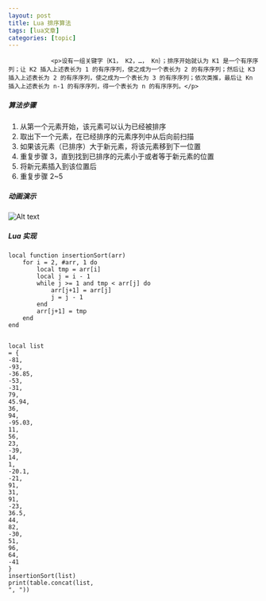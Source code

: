 ```yaml
---
layout: post
title: Lua 排序算法  
tags: [lua文章]
categories: [topic]
---
```



                
                

				<p>设有一组关键字｛K1， K2，…， Kn｝；排序开始就认为 K1 是一个有序序列；让 K2 插入上述表长为 1 的有序序列，使之成为一个表长为 2 的有序序列；然后让 K3 插入上述表长为 2 的有序序列，使之成为一个表长为 3 的有序序列；依次类推，最后让 Kn 插入上述表长为 n-1 的有序序列，得一个表长为 n 的有序序列。</p>

<h5 id="算法步骤">算法步骤</h5>

<ol>
  <li>从第一个元素开始，该元素可以认为已经被排序</li>
  <li>取出下一个元素，在已经排序的元素序列中从后向前扫描</li>
  <li>如果该元素（已排序）大于新元素，将该元素移到下一位置</li>
  <li>重复步骤 3，直到找到已排序的元素小于或者等于新元素的位置</li>
  <li>将新元素插入到该位置后</li>
  <li>重复步骤 2~5</li>
</ol>

<h5 id="动画演示">动画演示</h5>

<p><img src="https://ms2008.github.io/img/in-post/sort/Insertion-sort-example.gif" alt="Alt text"></p>

<h5 id="lua-实现">Lua 实现</h5>

<div class="language-lua highlighter-rouge"><div class="highlight"><pre class="highlight"><code><span class="kd">local</span> <span class="k">function</span> <span class="nf">insertionSort</span><span class="p">(</span><span class="n">arr</span><span class="p">)</span>
    <span class="k">for</span> <span class="n">i</span> <span class="o">=</span> <span class="mi">2</span><span class="p">,</span> <span class="o">#</span><span class="n">arr</span><span class="p">,</span> <span class="mi">1</span> <span class="k">do</span>
        <span class="kd">local</span> <span class="n">tmp</span> <span class="o">=</span> <span class="n">arr</span><span class="p">[</span><span class="n">i</span><span class="p">]</span>
        <span class="kd">local</span> <span class="n">j</span> <span class="o">=</span> <span class="n">i</span> <span class="o">-</span> <span class="mi">1</span>
        <span class="k">while</span> <span class="n">j</span> <span class="o">&gt;=</span> <span class="mi">1</span> <span class="ow">and</span> <span class="n">tmp</span> <span class="o">&lt;</span> <span class="n">arr</span><span class="p">[</span><span class="n">j</span><span class="p">]</span> <span class="k">do</span>
            <span class="n">arr</span><span class="p">[</span><span class="n">j</span><span class="o">+</span><span class="mi">1</span><span class="p">]</span> <span class="o">=</span> <span class="n">arr</span><span class="p">[</span><span class="n">j</span><span class="p">]</span>
            <span class="n">j</span> <span class="o">=</span> <span class="n">j</span> <span class="o">-</span> <span class="mi">1</span>
        <span class="k">end</span>
        <span class="n">arr</span><span class="p">[</span><span class="n">j</span><span class="o">+</span><span class="mi">1</span><span class="p">]</span> <span class="o">=</span> <span class="n">tmp</span>
    <span class="k">end</span>
<span class="k">end</span>

<span class="kd">local</span> <span class="n">list</span> <span class="o">=</span> <span class="p">{</span>
    <span class="o">-</span><span class="mi">81</span><span class="p">,</span> <span class="o">-</span><span class="mi">93</span><span class="p">,</span> <span class="o">-</span><span class="mi">36</span><span class="p">.</span><span class="mi">85</span><span class="p">,</span> <span class="o">-</span><span class="mi">53</span><span class="p">,</span> <span class="o">-</span><span class="mi">31</span><span class="p">,</span> <span class="mi">79</span><span class="p">,</span> <span class="mi">45</span><span class="p">.</span><span class="mi">94</span><span class="p">,</span> <span class="mi">36</span><span class="p">,</span> <span class="mi">94</span><span class="p">,</span> <span class="o">-</span><span class="mi">95</span><span class="p">.</span><span class="mi">03</span><span class="p">,</span> <span class="mi">11</span><span class="p">,</span> <span class="mi">56</span><span class="p">,</span> <span class="mi">23</span><span class="p">,</span> <span class="o">-</span><span class="mi">39</span><span class="p">,</span>
    <span class="mi">14</span><span class="p">,</span> <span class="mi">1</span><span class="p">,</span> <span class="o">-</span><span class="mi">20</span><span class="p">.</span><span class="mi">1</span><span class="p">,</span> <span class="o">-</span><span class="mi">21</span><span class="p">,</span> <span class="mi">91</span><span class="p">,</span> <span class="mi">31</span><span class="p">,</span> <span class="mi">91</span><span class="p">,</span> <span class="o">-</span><span class="mi">23</span><span class="p">,</span> <span class="mi">36</span><span class="p">.</span><span class="mi">5</span><span class="p">,</span> <span class="mi">44</span><span class="p">,</span> <span class="mi">82</span><span class="p">,</span> <span class="o">-</span><span class="mi">30</span><span class="p">,</span> <span class="mi">51</span><span class="p">,</span> <span class="mi">96</span><span class="p">,</span> <span class="mi">64</span><span class="p">,</span> <span class="o">-</span><span class="mi">41</span>
<span class="p">}</span>
<span class="n">insertionSort</span><span class="p">(</span><span class="n">list</span><span class="p">)</span>
<span class="nb">print</span><span class="p">(</span><span class="nb">table.concat</span><span class="p">(</span><span class="n">list</span><span class="p">,</span> <span class="s2">", "</span><span class="p">))</span>
</code></pre></div></div>